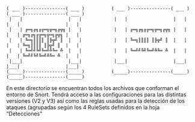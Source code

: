     ( ___ )---------------( ___ )          ( ___ )---------------( ___ )            ( ___ )---------------( ___ ) 
     |   |                 |   |            |   |                 |   |              |   |                 |   |   
     |   | ╔═╗╔╗╔╔═╗╦═╗╔╦╗ |   |            |   | ╔═╗╔╗╔╔═╗╦═╗╔╦╗ |   |              |   | ╔═╗╔╗╔╔═╗╦═╗╔╦╗ |   |  
     |   | ╚═╗║║║║ ║╠╦╝ ║  |   |            |   | ╚═╗║║║║ ║╠╦╝ ║  |   |              |   | ╚═╗║║║║ ║╠╦╝ ║  |   | 
     |   | ╚═╝╝╚╝╚═╝╩╚═ ╩  |   |            |   | ╚═╝╝╚╝╚═╝╩╚═ ╩  |   |              |   | ╚═╝╝╚╝╚═╝╩╚═ ╩  |   | 
     |___|                 |___|            |___|                 |___|              |___|                 |___| 
    (_____)---------------(_____)          (_____)---------------(_____)            (_____)---------------(_____)

En este directorio se encuentran todos los archivos que conforman el entorno de Snort. Tendrá acceso a las configuraciones
para las distintas versiones (V2 y V3) así como las reglas usadas para la detección de los ataques (agrupadas según los 4 
RuleSets definidos en la hoja "Detecciones"
